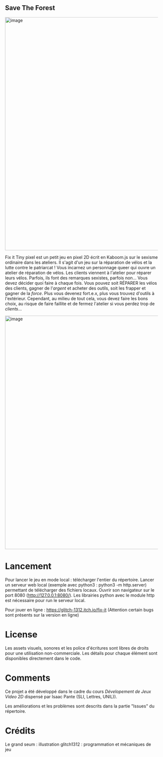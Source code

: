 <!--- Le README de votre Github doit documenter le contexte de votre développement en mentionnant, dans l’ordre suivant
une brève description (en français ou en anglais) de votre rendu et de ses fonctionnalités --->
## Save The Forest 
<img width="768" alt="image" src="https://github.com/glitch1312/Fix-It/assets/96738339/fd947a11-68b2-48e4-8a66-aac71b826d6a">

Fix it Tiny pixel est un petit jeu en pixel 2D écrit en Kaboom.js sur le sexisme ordinaire dans les ateliers. Il s'agit d'un jeu sur la réparation de vélos et la lutte contre le patriarcat ! Vous incarnez un personnage queer qui ouvre un atelier de réparation de vélos. Les clients viennent à l'atelier pour réparer leurs vélos. Parfois, ils font des remarques sexistes, parfois non... Vous devez décider quoi faire à chaque fois. Vous pouvez soit RÉPARER les vélos des clients, gagner de l'*argent* et acheter des outils, soit les frapper et gagner de la *force*. Plus vous devenez fort.e.x, plus vous trouvez d'outils à l'extérieur. Cependant, au milieu de tout cela, vous devez faire les bons choix, au risque de faire faillite et de fermez l'atelier si vous perdez trop de *clients*... 

<!---#au moins une capture illustrant votre travail ; attention, pour la VR, un GIF est requis --->
<img width="769" alt="image" src="https://github.com/glitch1312/Fix-It/assets/96738339/0e8c0f8e-4185-4067-9944-f2bb65f8cec2">

<!---la procédure d’installation / de lancement --->
# Lancement
Pour lancer le jeu en mode local : télécharger l'entier du répertoire. Lancer un serveur web local (exemple avec python3 :  python3 -m http.server) permettant de télécharger des fichiers locaux. Ouvrir son navigateur sur le port 8080 (http://127.0.0.1:8080/).
Les librairies python avec le module http est nécessaire pour run le serveur local.

Pour jouer en ligne : https://glitch-1312.itch.io/fix-it (Attention certain bugs sont présents sur la version en ligne)
<!---les éventuels modules, librairies ou scripts intégrés ou nécessaires au bon fonctionnement de votre rendu --->

<!---les éventuels copyrights, informations de licence, et autres références de vos sources et ressources y compris en matière de code récupéré --->
# License
Les assets visuels, sonores et les police d'écritures sont libres de droits pour une utilisation non-commerciale. Les détails pour chaque élément sont disponibles directement dans le code. 
<!---le contexte de développement (exemple : Ce projet a été développé dans le cadre du cours <nom de l’enseignement> dispensé par Isaac Pante (SLI, Lettres, UNIL)). --->
# Comments
Ce projet a été développé dans le cadre du cours *Dévelopement de Jeux Video 2D* dispensé par Isaac Pante (SLI, Lettres, UNIL)).
<!---à sa racine, votre dossier doit contenir un fichier index.html et être le plus structuré possible (par exemple : fichiers css dans un dossier styles, images dans un dossier 
img, un dossier "assets" pour les éventuelles ressources complémentaires (modèles GLTF, Spritesheet, etc.)) --->

<!---Les limites de votre travail ainsi que les possibilités d’amélioration doivent apparaître comme « issues », assorties des étiquettes adéquates (bug, enhancement, etc.) et non dans le Readme. Gardez à l’esprit que cette description est destinée à d’autres personnes intéressées par votre code. --->
Les améliorations et les problèmes sont descrits dans la partie "Issues" du répertoire. 

<!---Votre répertoire Github doit porter un nom qui facilite l'identification unique de votre travail ; ce nom peut être pensé comme une "marque" (par exemple : pas de "projet-visualisation" mais plutôt "statistique-vente-armes" ou "weaponview")
 --->
<!---Attention : aucun matériel soumis à droit d’auteur (images, sons, etc.) ne doit être déposé sur une archive publique. Si du matériel soumis à droit d’auteur est au coeur de votre travail, merci de créer un Github privé (choix "private" au moment de la création).
Attention : la récupération partielle de code est autorisée pour peu que la source soit mentionnée à même le code, au travers de commentaires inline ; dans le cas contraire, vous vous exposez à une dénonciation pour plagiat ou fraude. --->

# Crédits
Le grand seum : illustration 
glitch1312 : programmation et mécaniques de jeu
<!-- # Fix-It
Tiny pixel game about repairing bikes and fighting patriarchy! A queer character opens a bike repair shop.     A simple 2D pixel game written in Kaboom.js about ordinary sexism in workshops. Source code and development context available here :
 -->
